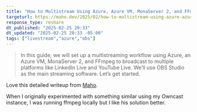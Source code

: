 ```yaml
---
title: "How to Multistream Using Azure, Azure VM, MonaServer 2, and FFmpeg with OBS Studio"
targeturl: https://maho.dev/2025/02/how-to-multistream-using-azure-azure-vm-monaserver-2-and-ffmpeg-with-obs-studio/
response_type: reshare
dt_published: "2025-02-25 20:33"
dt_updated: "2025-02-25 20:33 -05:00"
tags: ["livestream","azure","obs"]
---
```


> In this guide, we will set up a multistreaming workflow using Azure, an Azure VM, MonaServer 2, and FFmpeg to broadcast to multiple platforms like LinkedIn Live and YouTube Live. We’ll use OBS Studio as the main streaming software. Let’s get started.

Love this detailed writeup from [Maho](https://maho.dev/).

When I originally experimented with something similar using my Owncast instance, I was running ffmpeg locally but I like his solution better. 